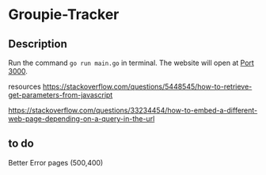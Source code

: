 # Groupie-Tracker

## Description

Run the command `go run main.go` in terminal. The website will open at [Port 3000](http://localhost:3000/).


resources https://stackoverflow.com/questions/5448545/how-to-retrieve-get-parameters-from-javascript

https://stackoverflow.com/questions/33234454/how-to-embed-a-different-web-page-depending-on-a-query-in-the-url

## to do
Better Error pages (500,400)